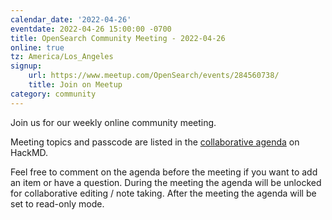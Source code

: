 ```yaml
---
calendar_date: '2022-04-26'
eventdate: 2022-04-26 15:00:00 -0700
title: OpenSearch Community Meeting - 2022-04-26
online: true
tz: America/Los_Angeles
signup:
    url: https://www.meetup.com/OpenSearch/events/284560738/
    title: Join on Meetup
category: community
---
```


Join us for our weekly online community meeting.

Meeting topics and passcode are listed in the [collaborative agenda](https://hackmd.io/@HmdZWaVnQU6M8icdvC5TwQ/H1fmkDK-9) on HackMD.

Feel free to comment on the agenda before the meeting if you want to add an item or have a question.
During the meeting the agenda will be unlocked for collaborative editing / note taking. After the meeting the agenda will be set to read-only mode.
